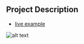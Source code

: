 ## Project Description

* [live example](https://tae898.github.io/website-templates/simple-sidebar)

![alt text](https://github.com/learning-zone/website-templates/blob/master/assets/simple-sidebar.png "simple-sidebar")
